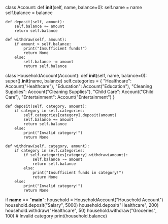 class Account:
    def __init__(self, name, balance=0):
        self.name = name
        self.balance = balance

    def deposit(self, amount):
        self.balance += amount
        return self.balance

    def withdraw(self, amount):
        if amount > self.balance:
            print("Insufficient funds!")
            return None
        else:
            self.balance -= amount
            return self.balance


class HouseholdAccount(Account):
    def __init__(self, name, balance=0):
        super().__init__(name, balance)
        self.categories = {
            "Healthcare": Account("Healthcare"),
            "Education": Account("Education"),
            "Cleaning Supplies": Account("Cleaning Supplies"),
            "Child Care": Account("Child Care"),
            "Entertainment": Account("Entertainment")
        }

    def deposit(self, category, amount):
        if category in self.categories:
            self.categories[category].deposit(amount)
            self.balance += amount
            return self.balance
        else:
            print("Invalid category!")
            return None

    def withdraw(self, category, amount):
        if category in self.categories:
            if self.categories[category].withdraw(amount):
                self.balance -= amount
                return self.balance
            else:
                print("Insufficient funds in category!")
                return None
        else:
            print("Invalid category!")
            return None


if __name__ == "__main__":
    household = HouseholdAccount("Household Account")
    household.deposit("Salary", 5000)
    household.deposit("Healthcare", 200)
    household.withdraw("Healthcare", 50)
    household.withdraw("Groceries", 100)  # Invalid category
    print(household.balance)
